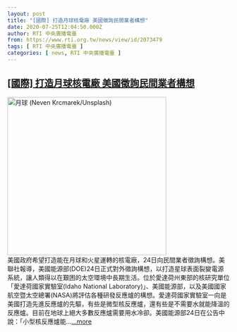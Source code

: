 ```yaml
---
layout: post
title: "[國際] 打造月球核電廠 美國徵詢民間業者構想"
date: 2020-07-25T12:04:50.000Z
author: RTI 中央廣播電臺
from: https://www.rti.org.tw/news/view/id/2073479
tags: [ RTI 中央廣播電臺 ]
categories: [ news, RTI 中央廣播電臺 ]
---
```

<!--1595678690000-->
[[國際] 打造月球核電廠 美國徵詢民間業者構想](https://www.rti.org.tw/news/view/id/2073479)
------

<div>
<img src="https://static.rti.org.tw/assets/thumbnails/2020/07/25/3795a8cc21af78c3e9fcb65bca8d8c8a.jpg" width="360" alt="月球 (Neven Krcmarek/Unsplash)" title="月球 (Neven Krcmarek/Unsplash)"><br>美國政府希望打造能在月球和火星運轉的核電廠，24日向民間業者徵詢構想。美聯社報導，美國能源部(DOE)24日正式對外徵詢構想，以打造星球表面裂變電源系統，讓人類得以在艱困的太空環境中長期生活。位於愛達荷州東部的核研究單位「愛達荷國家實驗室(Idaho National Laboratory)」、美國能源部，以及美國國家航空暨太空總署(NASA)將評估各種研發反應爐的構想。愛達荷國家實驗室一向是美國打造先進反應爐的先驅，有些是微型核反應爐，還有些是不需要水就能降溫的反應爐。目前在地球上絕大多數反應爐需要用水冷卻。美國能源部24日在公告中說：「小型核反應爐能...<a target="_blank" href="https://www.rti.org.tw/news/view/id/2073479">...more</a>
</div>
